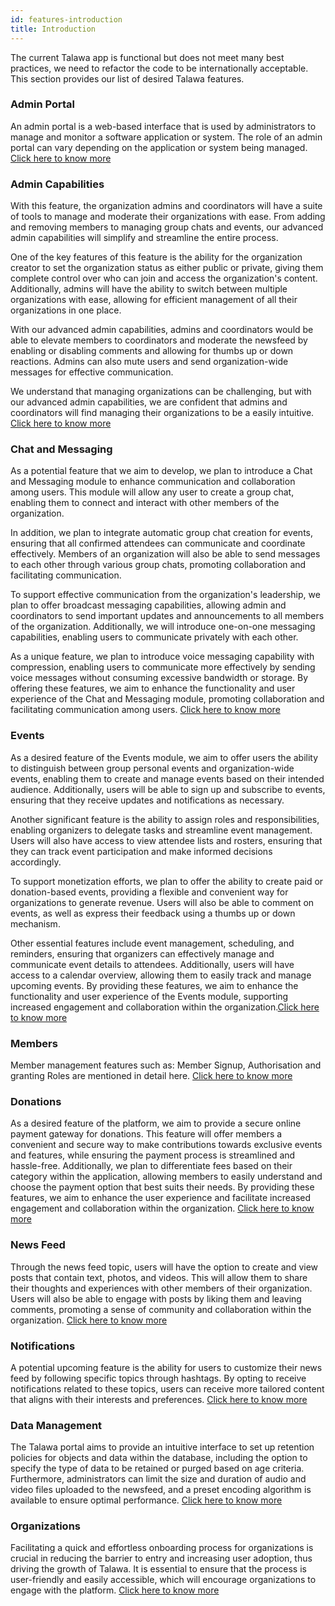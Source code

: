```yaml
---
id: features-introduction
title: Introduction
---
```


The current Talawa app is functional but does not meet many best practices, we need to refactor the code to be internationally acceptable. This section provides our list of desired Talawa features.

### Admin Portal
An admin portal is a web-based interface that is used by administrators to manage and monitor a software application or system. The role of an admin portal can vary depending on the application or system being managed. [Click here to know more](https://docs.talawa.io/docs/features/admin-portal)

### Admin Capabilities
With this feature, the organization admins and coordinators will have a suite of tools to manage and moderate their organizations with ease. From adding and removing members to managing group chats and events, our advanced admin capabilities will simplify and streamline the entire process.

One of the key features of this feature is the ability for the organization creator to set the organization status as either public or private, giving them complete control over who can join and access the organization's content. Additionally, admins will have the ability to switch between multiple organizations with ease, allowing for efficient management of all their organizations in one place.

With our advanced admin capabilities, admins and coordinators would be able to elevate members to coordinators and moderate the newsfeed by enabling or disabling comments and allowing for thumbs up or down reactions. Admins can also mute users and send organization-wide messages for effective communication.

We understand that managing organizations can be challenging, but with our advanced admin capabilities, we are confident that admins and coordinators will find managing their organizations to be a easily intuitive. [Click here to know more](https://docs.talawa.io/docs/features/admin-role)

### Chat and Messaging
As a potential feature that we aim to develop, we plan to introduce a Chat and Messaging module to enhance communication and collaboration among users. This module will allow any user to create a group chat, enabling them to connect and interact with other members of the organization.

In addition, we plan to integrate automatic group chat creation for events, ensuring that all confirmed attendees can communicate and coordinate effectively. Members of an organization will also be able to send messages to each other through various group chats, promoting collaboration and facilitating communication.

To support effective communication from the organization's leadership, we plan to offer broadcast messaging capabilities, allowing admin and coordinators to send important updates and announcements to all members of the organization. Additionally, we will introduce one-on-one messaging capabilities, enabling users to communicate privately with each other.

As a unique feature, we plan to introduce voice messaging capability with compression, enabling users to communicate more effectively by sending voice messages without consuming excessive bandwidth or storage. By offering these features, we aim to enhance the functionality and user experience of the Chat and Messaging module, promoting collaboration and facilitating communication among users. [Click here to know more](https://docs.talawa.io/docs/features/chat-and-messaging)

### Events
As a desired feature of the Events module, we aim to offer users the ability to distinguish between group personal events and organization-wide events, enabling them to create and manage events based on their intended audience. Additionally, users will be able to sign up and subscribe to events, ensuring that they receive updates and notifications as necessary.

Another significant feature is the ability to assign roles and responsibilities, enabling organizers to delegate tasks and streamline event management. Users will also have access to view attendee lists and rosters, ensuring that they can track event participation and make informed decisions accordingly.

To support monetization efforts, we plan to offer the ability to create paid or donation-based events, providing a flexible and convenient way for organizations to generate revenue. Users will also be able to comment on events, as well as express their feedback using a thumbs up or down mechanism.

Other essential features include event management, scheduling, and reminders, ensuring that organizers can effectively manage and communicate event details to attendees. Additionally, users will have access to a calendar overview, allowing them to easily track and manage upcoming events. By providing these features, we aim to enhance the functionality and user experience of the Events module, supporting increased engagement and collaboration within the organization.[Click here to know more](https://docs.talawa.io/docs/features/events)

### Members
Member management features such as: Member Signup, Authorisation and granting Roles are mentioned in detail here. [Click here to know more](https://docs.talawa.io/docs/features/members)

### Donations
As a desired feature of the platform, we aim to provide a secure online payment gateway for donations. This feature will offer members a convenient and secure way to make contributions towards exclusive events and features, while ensuring the payment process is streamlined and hassle-free. Additionally, we plan to differentiate fees based on their category within the application, allowing members to easily understand and choose the payment option that best suits their needs. By providing these features, we aim to enhance the user experience and facilitate increased engagement and collaboration within the organization. [Click here to know more](https://docs.talawa.io/docs/features/donations-and-fees)

### News Feed
Through the news feed topic, users will have the option to create and view posts that contain text, photos, and videos. This will allow them to share their thoughts and experiences with other members of their organization. Users will also be able to engage with posts by liking them and leaving comments, promoting a sense of community and collaboration within the organization. [Click here to know more](https://docs.talawa.io/docs/features/news-feed)

### Notifications
A potential upcoming feature is the ability for users to customize their news feed by following specific topics through hashtags. By opting to receive notifications related to these topics, users can receive more tailored content that aligns with their interests and preferences. [Click here to know more](https://docs.talawa.io/docs/features/notifications)

### Data Management
The Talawa portal aims to provide an intuitive interface to set up retention policies for objects and data within the database, including the option to specify the type of data to be retained or purged based on age criteria. Furthermore, administrators can limit the size and duration of audio and video files uploaded to the newsfeed, and a preset encoding algorithm is available to ensure optimal performance. [Click here to know more](https://docs.talawa.io/docs/features/data-management)

### Organizations
Facilitating a quick and effortless onboarding process for organizations is crucial in reducing the barrier to entry and increasing user adoption, thus driving the growth of Talawa. It is essential to ensure that the process is user-friendly and easily accessible, which will encourage organizations to engage with the platform. [Click here to know more](https://docs.talawa.io/docs/features/organizations)
